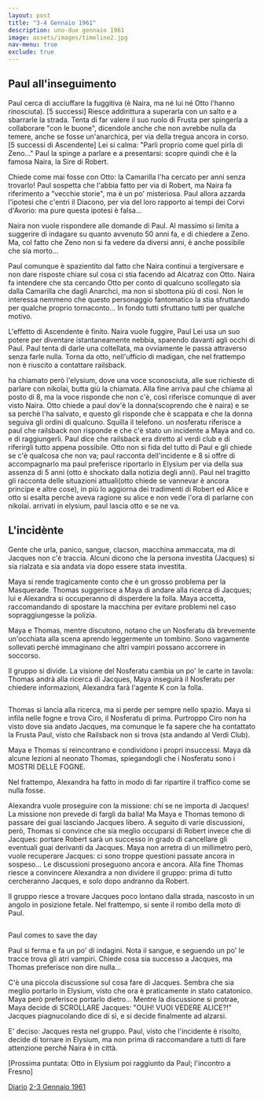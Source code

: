 ```yaml
---
layout: post
title: "3-4 Gennaio 1961"
description: uno-due gennaio 1961
image: assets/images/timeline2.jpg
nav-menu: true
exclude: true
---
```


## Paul all'inseguimento

Paul cerca di acciuffare la fuggitiva (è Naira, ma né lui né Otto l'hanno rinosciuta). [5 successi] Riesce addirittura a superarla con un salto e a sbarrarle la strada.
Tenta di far valere il suo ruolo di Frusta per spingerla a collaborare "con le buone", dicendole anche che non avrebbe nulla da temere, anche se fosse un'anarchica, per via della tregua ancora in corso.
[5 successi di Ascendente] Lei si calma: "Parli proprio come quel pirla di Zeno..."
Paul la spinge a parlare e a presentarsi: scopre quindi che è la famosa Naira, la Sire di Robert.

Chiede come mai fosse con Otto: la Camarilla l'ha cercato per anni senza trovarlo! Paul sospetta che l'abbia fatto per via di Robert, ma Naira fa riferimento a "vecchie storie", ma è un po' misteriosa. Paul allora azzarda l'ipotesi che c'entri il Diacono, per via del loro rapporto ai tempi dei Corvi d'Avorio: ma pure questa ipotesi è falsa...

Naira non vuole rispondere alle domande di Paul. Al massimo si limita a suggerire di indagare su quanto avvenuto 50 anni fa, e di chiedere a Zeno. Ma, col fatto che Zeno non si fa vedere da diversi anni, è anche possibile che sia morto...

Paul comunque è spazientito dal fatto che Naira continui a tergiversare e non dare risposte chiare sul cosa ci stia facendo ad Alcatraz con Otto. Naira fa intendere che sta cercando Otto per conto di qualcuno scollegato sia dalla Camarilla che dagli Anarchci, ma non si sbottona più di così. Non le interessa nemmeno che questo personaggio fantomatico la stia sfruttando per qualche proprio tornaconto... In fondo tutti sfruttano tutti per qualche motivo.

L'effetto di Ascendente è finito. Naira vuole fuggire, Paul  Lei usa un suo potere per diventare istantaneamente nebbia, sparendo davanti agli occhi di Paul. Paul tenta di darle una coltellata, ma ovviamente le passa attraverso senza farle nulla. Torna da otto, nell'ufficio di madigan, che nel frattempo non è riuscito a contattare railsback.

ha chiamato però l'elysium, dove una voce sconosciuta, alle sue richieste di parlare con nikolai, butta giù la chiamata. Alla fine arriva paul che chiama al posto di 8, ma la voce risponde che non c'è, così riferisce comunque di aver visto Naira. Otto chiede a paul dov'è la donna(scoprendo che è naira) e se sa perchè l'ha salvato, e questo gli risponde che è scappata e che la donna seguiva gli ordini di qualcuno. Squilla il telefono. un nosferatu riferisce a paul che railsback non risponde e che c'è stato un incidente a Maya and co. e di raggiungerli. Paul dice che railsback era diretto al verdi club e di riferirgli tutto appena possibile. Otto non si fida del tutto di Paul e gli chiede se c'è qualcosa che non va; paul racconta dell'incidente e 8 si offre di accompagnarlo ma paul preferisce riportarlo in Elysium per via della sua assenza di 5 anni (otto è shockato dalla notizia degli anni). Paul nel tragitto gli racconta delle situazioni attuali(otto chiede se vannevar è ancora principe e altre cose), in più lo aggiorna dei tradimenti di Robert ed Alice e otto si esalta perchè aveva ragione su alice e non vede l'ora di parlarne con nikolai. arrivati in elysium, paul lascia otto e se ne va.

## L'incidènte

Gente che urla, panico, sangue, clacson, macchina ammaccata, ma di Jacques non c'è traccia. Alcuni dicono che la persona investita (Jacques) si sia rialzata e sia andata via dopo essere stata investita.

Maya si rende tragicamente conto che è un grosso problema per la Masquerade. Thomas suggerisce a Maya di andare alla ricerca di Jacques; lui e Alexandra si occuperanno di disperdere la folla. Maya accetta, raccomandando di spostare la macchina per evitare problemi nel caso sopraggiungesse la polizia.

Maya e Thomas, mentre discutono, notano che un Nosferatu dà brevemente un'occhiata  alla scena aprendo leggermente un tombino. Sono vagamente sollevati perché immaginano che altri vampiri possano accorrere in soccorso.

Il gruppo si divide. La visione del Nosferatu cambia un po' le carte in tavola: Thomas andrà alla ricerca di Jacques, Maya inseguirà il Nosferatu per chiedere informazioni, Alexandra farà l'agente K con la folla.

<span class="image fit"><img src="http://telegra.ph/file/ee4ac84b033f33b95a61d.png" alt="" /></span>

Thomas si lancia alla ricerca, ma si perde per sempre nello spazio.
Maya si infila nelle fogne e trova Ciro, il Nosferatu di prima. Purtroppo Ciro non ha visto dove sia andato Jacques, ma comunque le fa sapere che ha contattato la Frusta Paul, visto che Railsback non si trova (sta andando al Verdi Club).

Maya e Thomas si reincontrano e condividono i propri insuccessi. Maya dà alcune lezioni al neonato Thomas, spiegandogli che i Nosferatu sono i MOSTRI DELLE FOGNE.

Nel frattempo, Alexandra ha fatto in modo di far ripartire il traffico come se nulla fosse.

Alexandra vuole proseguire con la missione: chi se ne importa di Jacques! La missione non prevede di fargli da balia! Ma Maya e Thomas temono di passare dei guai lasciando Jacques libero.
A seguito di varie discussioni, però, Thomas si convince che sia meglio occuparsi di Robert invece che di Jacques: portare Robert sarà un successo in grado di cancellare gli eventuali guai derivanti da Jacques.
Maya non arretra di un millimetro però, vuole recuperare Jacques: ci sono troppe questioni passate ancora in sospeso...
Le discussioni proseguono ancora e ancora. Alla fine Thomas riesce a convincere Alexandra a non dividere il gruppo: prima di tutto cercheranno Jacques, e solo dopo andranno da Robert.

Il gruppo riesce a trovare Jacques poco lontano dalla strada, nascosto in un angolo in posizione fetale.
Nel frattempo, si sente il rombo della moto di Paul.

<span class="image fit"><img src="http://telegra.ph/file/555aec628ecb6c84550b5.png" alt="" /></span>

Paul comes to save the day

Paul si ferma e fa un po' di indagini. Nota il sangue, e seguendo un po' le tracce trova gli atri vampiri. Chiede cosa sia successo a Jacques, ma Thomas preferisce non dire nulla...

C'è una piccola discussione sul cosa fare di Jacques. Sembra che sia meglio portarlo in Elysium, visto che ora è praticamente in stato catatonico. Maya però preferisce portarlo dietro... Mentre la discussione si protrae, Maya decide di SCROLLARE Jacques: "OUH! VUOI VEDERE ALICE?!"
Jacques piagnucolando dice di sì, e si decide finalmente ad alzarsi.

E' deciso: Jacques resta nel gruppo. Paul, visto che l'incidente è risolto, decide di tornare in Elysium, ma non prima di raccomandare a tutti di fare attenzione perché Naira è in città.

[Prossima puntata: Otto in Elysium poi raggiunto da Paul; l'incontro a Fresno]

<a href="http://xabacadabra.com/cursed-legacy/diario" class="button">Diario</a>
<a href="3-gennaio-1961.html" class="button back">2-3 Gennaio 1961</a>